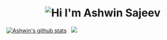 <h1 align="center">
  <img alt="Hi I'm Ashwin Sajeev" title="Hi" src="http://readme-typing-svg.herokuapp.com?color=%2335CD75&size=30&lines=Hi%2C+I'm+Ashwin+Sajeev&center=true">
</h1
  <p align="center">
  <a href="https://github.com/a5xwin">
    <img src="https://github-readme-stats.vercel.app/api?username=a5xwin&show_icons=true&include_all_commits=true&count_private=true&theme=tokyonight&hide_border=true" alt="Ashwin's github stats" /></a>&nbsp;&nbsp;
  <a href="https://github.com/a5xwin">
    <img src="https://github-readme-stats.vercel.app/api/top-langs/?username=a5xwin&layout=compact&theme=tokyonight&hide_border=true&langs_count=8&count_private=true&show_icons=true" />
  </a>
</p>


<!--
**a5xwin/a5xwin** is a ✨ _special_ ✨ repository because its README.md (this file) appears on your GitHub profile.

Here are some ideas to get you started:

- 🔭 I’m currently working on ...
- 🌱 I’m currently learning ...
- 👯 I’m looking to collaborate on ...
- 🤔 I’m looking for help with ...
- 💬 Ask me about ...
- 📫 How to reach me: ...
- 😄 Pronouns: ...
- ⚡ Fun fact: ...
-->
